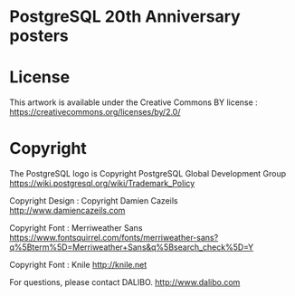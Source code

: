 # PostgreSQL 20th Anniversary posters


# License

This artwork is available under the Creative Commons BY license :
https://creativecommons.org/licenses/by/2.0/

# Copyright

The PostgreSQL logo is Copyright PostgreSQL Global Development Group
https://wiki.postgresql.org/wiki/Trademark_Policy

Copyright Design : Copyright Damien Cazeils
http://www.damiencazeils.com


Copyright Font : Merriweather Sans
https://www.fontsquirrel.com/fonts/merriweather-sans?q%5Bterm%5D=Merriweather+Sans&q%5Bsearch_check%5D=Y


Copyright Font : Knile
http://knile.net


For questions, please contact DALIBO.
http://www.dalibo.com
